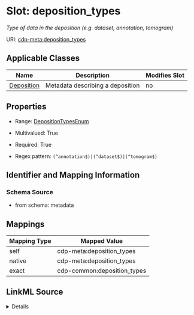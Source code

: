 

# Slot: deposition_types


_Type of data in the deposition (e.g. dataset, annotation, tomogram)_



URI: [cdp-meta:deposition_types](metadatadeposition_types)



<!-- no inheritance hierarchy -->





## Applicable Classes

| Name | Description | Modifies Slot |
| --- | --- | --- |
| [Deposition](Deposition.md) | Metadata describing a deposition |  no  |







## Properties

* Range: [DepositionTypesEnum](DepositionTypesEnum.md)

* Multivalued: True

* Required: True

* Regex pattern: `(^annotation$)|(^dataset$)|(^tomogram$)`





## Identifier and Mapping Information







### Schema Source


* from schema: metadata




## Mappings

| Mapping Type | Mapped Value |
| ---  | ---  |
| self | cdp-meta:deposition_types |
| native | cdp-meta:deposition_types |
| exact | cdp-common:deposition_types |




## LinkML Source

<details>
```yaml
name: deposition_types
description: Type of data in the deposition (e.g. dataset, annotation, tomogram)
from_schema: metadata
exact_mappings:
- cdp-common:deposition_types
rank: 1000
alias: deposition_types
owner: Deposition
domain_of:
- Deposition
range: deposition_types_enum
required: true
multivalued: true
inlined: true
inlined_as_list: true
pattern: (^annotation$)|(^dataset$)|(^tomogram$)

```
</details>
